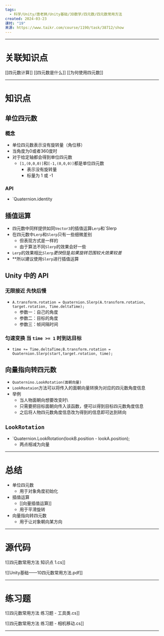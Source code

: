 ```yaml
---
tags:
  - 科学/Unity/唐老狮/Unity基础/3D数学/四元数/四元数常用方法
created: 2024-03-23
课时: "19"
来源: https://www.taikr.com/course/1190/task/38712/show
---
```


---
# 关联知识点


[[四元数计算]] [[四元数是什么]] [[为何使用四元数]]

---
# 知识点

## 单位四元数
### 概念

- 单位四元数表示没有旋转量（角位移）
- 当角度为0或者360度时
- 对于给定轴都会得到单位四元数
	- `[1,(0,0,0)]`和`[-1,(0,0,0)]`都是单位四元数
		- 表示没有旋转量
		- 标量为 1 或 -1
### API

- `Quaternion.identity
## 插值运算

- 四元数中同样提供如同`Vector3`的插值运算`Lerp`和`Slerp
- 在四元数中`Lerp`和`Slerp`只有一些细微差别
	- 但表现方式是一样的
	- 由于算法不同`Slerp`的效果会好一些
- `Lerp`的效果相比`Slerp`*更快*但是*如果旋转范围较大效果较差*
- **所以建议使用`Slerp`进行插值运算
## Unity 中的 API

### 无限接近 先快后慢

- `A.transform.rotation = Quaternion.Slerp(A.transform.rotation, target.rotation, Time.deltaTime);`
	- 参数一：自己的角度
	- 参数二：目标的角度
	- 参数三：帧间隔时间
### 匀速变换 当 `time >= 1` 时到达目标

- `time += Time.deltaTime;B.transform.rotation = Ouaternion.Slerp(start,target.rotation, time);`
## 向量指向转四元数

- `Quaternino.LookRotation(面朝向量)`
- `LookRoataion`方法可以将传入的面朝向量转换为对应的四元数角度信息
- 举例
	- 当人物面朝向想要改变时\
	- 只需要把目标面朝向传入该函数，便可以得到目标四元数角度信息
	- 之后将人物四元数角度信息改为得到的信息即可达到转向
## `LookRotation`
- `Quaternion.LookRotation(lookB.position - lookA.position);
	- 两点相减为向量


---
# 总结

- 单位四元数
	- 用于对象角度初始化
- 插值运算
	- [[向量插值运算]]
	- 用于平滑旋转
- 向量指向转四元数
	- 用于让对象朝向某方向


---
# 源代码

![[四元数常用方法 知识点  1.cs]]

![[Unity基础——10四元数常用方法.pdf]]

---
# 练习题

![[四元数常用方法 练习题 - 工具类.cs]]


![[四元数常用方法 练习题 - 相机移动.cs]]


---

